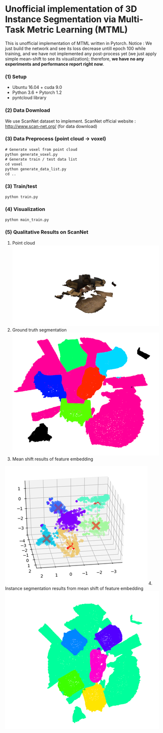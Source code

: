 # Unofficial implementation of 3D Instance Segmentation via Multi-Task Metric Learning (MTML)
This is unofficial implementation of MTML written in Pytorch.
Notice : We just build the network and see its loss decrease untill epoch 100 while training, and we have not implemented any post-process yet (we just apply simple mean-shift to see its visualization); therefore, **we have no any experiments and performance report right now**.

### (1) Setup
* Ubuntu 16.04 + cuda 9.0
* Python 3.6 + Pytorch 1.2
* pyntcloud library

### (2) Data Download
We use ScanNet dataset to implement.
ScanNet official website : http://www.scan-net.org/ (for data download)

### (3) Data Preprocess (point cloud -> voxel)
```
# Generate voxel from point cloud
python generate_voxel.py
# Generate train / test data list
cd voxel
python generate_data_list.py
cd ..
```

### (3) Train/test
```
python train.py
```

### (4) Visualization
```
python main_train.py
```

### (5) Qualitative Results on ScanNet
1. Point cloud
![Arch Image](https://github.com/FishWantToFly/MTML_pytorch_implementation/blob/master/images/point%20cloud.png)
2. Ground truth segmentation
![Arch Image](https://github.com/FishWantToFly/MTML_pytorch_implementation/blob/master/images/gt.png)
3. Mean shift results of feature embedding

![Arch Image](https://github.com/FishWantToFly/MTML_pytorch_implementation/blob/master/images/mean%20shift.png)
4. Instance segmentation results from mean shift of feature embedding
![Arch Image](https://github.com/FishWantToFly/MTML_pytorch_implementation/blob/master/images/mean%20shift%20prediction.png)